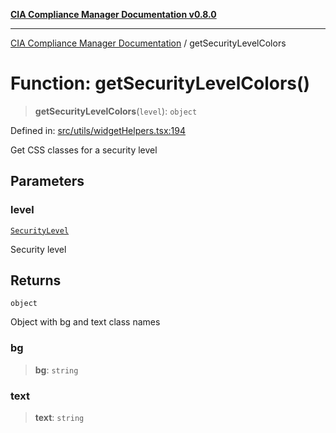 [**CIA Compliance Manager Documentation v0.8.0**](../README.md)

***

[CIA Compliance Manager Documentation](../globals.md) / getSecurityLevelColors

# Function: getSecurityLevelColors()

> **getSecurityLevelColors**(`level`): `object`

Defined in: [src/utils/widgetHelpers.tsx:194](https://github.com/Hack23/cia-compliance-manager/blob/791b5a1b6e700c8b8480de209374e4cb1086330d/src/utils/widgetHelpers.tsx#L194)

Get CSS classes for a security level

## Parameters

### level

[`SecurityLevel`](../type-aliases/SecurityLevel.md)

Security level

## Returns

`object`

Object with bg and text class names

### bg

> **bg**: `string`

### text

> **text**: `string`
